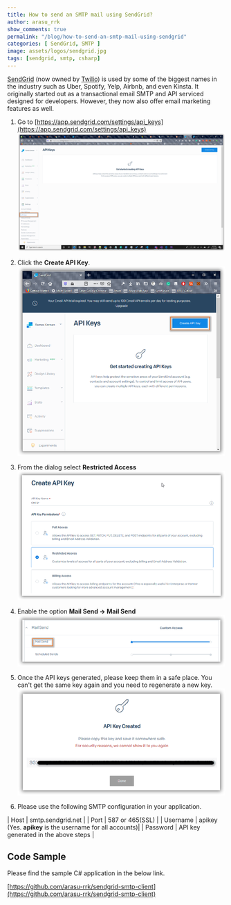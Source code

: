 ```yaml
---
title: How to send an SMTP mail using SendGrid?
author: arasu_rrk
show_comments: true
permalink: "/blog/how-to-send-an-smtp-mail-using-sendgrid"
categories: [ SendGrid, SMTP ]
image: assets/logos/sendgrid.jpg
tags: [sendgrid, smtp, csharp]
---
```


[SendGrid](https://sendgrid.com) (now owned by [Twilio](https://www.twilio.com)) is used by some of the biggest names in the industry such as Uber, Spotify, Yelp, Airbnb, and even Kinsta. It originally started out as a transactional email SMTP and API serviced designed for developers. However, they now also offer email marketing features as well.

1. Go to [https://app.sendgrid.com/settings/api_keys](https://app.sendgrid.com/settings/api_keys)
   ![](/images/sendgrid/sendgrid-api-keys-link.png)

2. Click the **Create API Key**.
   ![](/images/sendgrid/sendgrid-create-api-keys.png)

3. From the dialog select **Restricted Access**
   ![](/images/sendgrid/sendgrid-api-keys-options.png)

4. Enable the option **Mail Send -> Mail Send**
   ![](/images/sendgrid/sendgrid-api-keys-mail.png)

5. Once the API keys generated, please keep them in a safe place. You can't get the same key again and you need to regenerate a new key.
   ![](/images/sendgrid/sendgrid-api-keys-success.png)

6. Please use the following SMTP configuration in your application.

| Host     	| smtp.sendgrid.net                    	|
| Port     	| 587 or 465(SSL)                      	|
| Username 	| apikey (Yes. **apikey** is the username for all accounts)|
| Password 	| API key generated in the above steps 	|


## Code Sample

Please find the sample C# application in the below link.

[https://github.com/arasu-rrk/sendgrid-smtp-client](https://github.com/arasu-rrk/sendgrid-smtp-client)

<style>
  table, td {
    border: 1px solid black;
  }

  td{
    padding: 0 10px;
  }
</style>